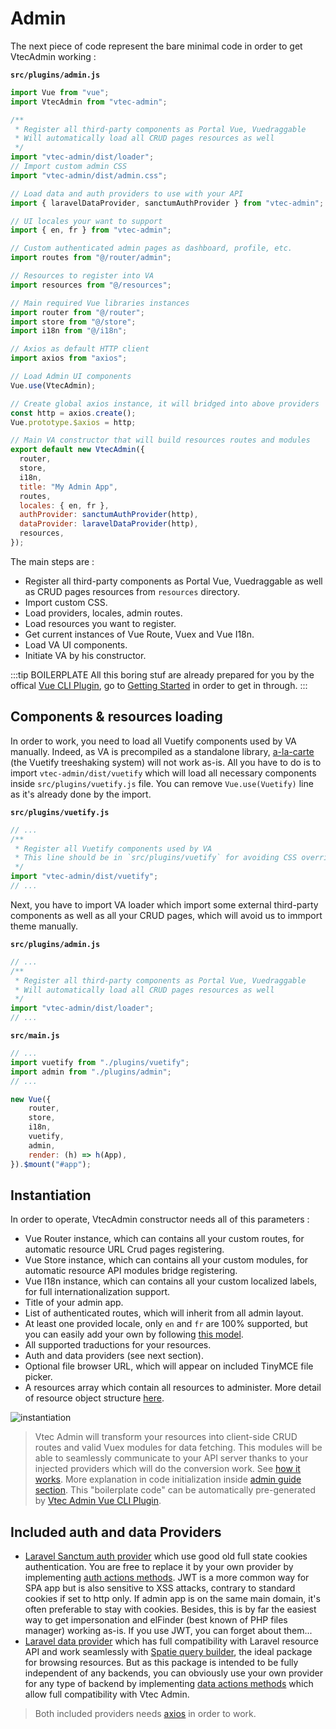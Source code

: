 # Admin

The next piece of code represent the bare minimal code in order to get VtecAdmin working :

**`src/plugins/admin.js`**

```js
import Vue from "vue";
import VtecAdmin from "vtec-admin";

/**
 * Register all third-party components as Portal Vue, Vuedraggable
 * Will automatically load all CRUD pages resources as well
 */
import "vtec-admin/dist/loader";
// Import custom admin CSS
import "vtec-admin/dist/admin.css";

// Load data and auth providers to use with your API
import { laravelDataProvider, sanctumAuthProvider } from "vtec-admin";

// UI locales your want to support
import { en, fr } from "vtec-admin";

// Custom authenticated admin pages as dashboard, profile, etc.
import routes from "@/router/admin";

// Resources to register into VA
import resources from "@/resources";

// Main required Vue libraries instances
import router from "@/router";
import store from "@/store";
import i18n from "@/i18n";

// Axios as default HTTP client
import axios from "axios";

// Load Admin UI components
Vue.use(VtecAdmin);

// Create global axios instance, it will bridged into above providers
const http = axios.create();
Vue.prototype.$axios = http;

// Main VA constructor that will build resources routes and modules
export default new VtecAdmin({
  router,
  store,
  i18n,
  title: "My Admin App",
  routes,
  locales: { en, fr },
  authProvider: sanctumAuthProvider(http),
  dataProvider: laravelDataProvider(http),
  resources,
});
```

The main steps are :

* Register all third-party components as Portal Vue, Vuedraggable as well as CRUD pages resources from `resources` directory.
* Import custom CSS.
* Load providers, locales, admin routes.
* Load resources you want to register.
* Get current instances of Vue Route, Vuex and Vue I18n.
* Load VA UI components.
* Initiate VA by his constructor.

:::tip BOILERPLATE
All this boring stuf are already prepared for you by the offical [Vue CLI Plugin](https://www.npmjs.com/package/vue-cli-plugin-vtec-admin), go to [Getting Started](getting-started) in order to get in through.
:::

## Components & resources loading

In order to work, you need to load all Vuetify components used by VA manually. Indeed, as VA is precompiled as a standalone library, [a-la-carte](https://vuetifyjs.com/en/customization/a-la-carte/#a-la-carte-treeshaking) (the Vuetify treeshaking system) will not work as-is. All you have to do is to import `vtec-admin/dist/vuetify` which will load all necessary components inside `src/plugins/vuetify.js` file. You can remove `Vue.use(Vuetify)` line as it's already done by the import.

**`src/plugins/vuetify.js`**

```js
// ...
/**
 * Register all Vuetify components used by VA
 * This line should be in `src/plugins/vuetify` for avoiding CSS overrides issues
 */
import "vtec-admin/dist/vuetify";
// ...
```

Next, you have to import VA loader which import some external third-party components as well as all your CRUD pages, which will avoid us to immport theme manually.

**`src/plugins/admin.js`**

```js
// ...
/**
 * Register all third-party components as Portal Vue, Vuedraggable
 * Will automatically load all CRUD pages resources as well
 */
import "vtec-admin/dist/loader";
// ...
```

**`src/main.js`**

```js
// ...
import vuetify from "./plugins/vuetify";
import admin from "./plugins/admin";
// ...

new Vue({
    router,
    store,
    i18n,
    vuetify,
    admin,
    render: (h) => h(App),
}).$mount("#app");
```

## Instantiation

In order to operate, VtecAdmin constructor needs all of this parameters :

* Vue Router instance, which can contains all your custom routes, for automatic resource URL Crud pages registering.
* Vue Store instance, which can contains all your custom modules, for automatic resource API modules bridge registering.
* Vue I18n instance, which can contains all your custom localized labels, for full internationalization support.
* Title of your admin app.
* List of authenticated routes, which will inherit from all admin layout.
* At least one provided locale, only `en` and `fr` are 100% supported, but you can easily add your own by following [this model](src/locales/fr.json).
* All supported traductions for your resources.
* Auth and data providers (see next section).
* Optional file browser URL, which will appear on included TinyMCE file picker.
* A resources array which contain all resources to administer. More detail of resource object structure [here](resources).

![instantiation](/diagrams/instantiation.svg)

> Vtec Admin will transform your resources into client-side CRUD routes and valid Vuex modules for data fetching. This modules will be able to seamlessly communicate to your API server thanks to your injected providers which will do the conversion work. See [how it works](guide/#how-it-works). More explanation in code initialization inside [admin guide section](guide/admin). This "boilerplate code" can be automatically pre-generated by [Vtec Admin Vue CLI Plugin](https://www.npmjs.com/package/vue-cli-plugin-vtec-admin).

## Included auth and data Providers

* [Laravel Sanctum auth provider](src/providers/sanctumAuthProvider.js) which use good old full state cookies authentication. You are free to replace it by your own provider by implementing [auth actions methods](src/utils/authActions.js). JWT is a more common way for SPA app but is also sensitive to XSS attacks, contrary to standard cookies if set to http only. If admin app is on the same main domain, it's often preferable to stay with cookies. Besides, this is by far the easiest way to get impersonation and elFinder (best known of PHP files manager) working as-is. If you use JWT, you can forget about them...
* [Laravel data provider](src/providers/data/laravel.js) which has full compatibility with Laravel resource API and work seamlessly with [Spatie query builder](https://github.com/spatie/laravel-query-builder), the ideal package for browsing resources. But as this package is intended to be fully independent of any backends, you can obviously use your own provider for any type of backend by implementing [data actions methods](src/utils/dataActions.js) which allow full compatibility with Vtec Admin.

> Both included providers needs [axios](https://github.com/axios/axios) in order to work.
